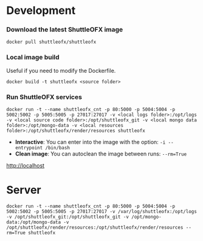 Development
===========

### Download the latest ShuttleOFX image

```
docker pull shuttleofx/shuttleofx
```

### Local image build

Useful if you need to modify the Dockerfile.

```
docker build -t shuttleofx <source folder>
```

### Run ShuttleOFX services

```
docker run -t --name shuttleofx_cnt -p 80:5000 -p 5004:5004 -p 5002:5002 -p 5005:5005 -p 27017:27017 -v <local logs folder>:/opt/logs -v <local source code folder>:/opt/shuttleofx_git -v <local mongo data folder>:/opt/mongo-data -v <local resources folder>:/opt/shuttleofx/render/resources shuttleofx
```

 - **Interactive**: You can enter into the image with the option: ```-i --entrypoint /bin/bash```
 - **Clean image**: You can autoclean the image between runs: ```--rm=True```

[http://localhost](http://localhost)

Server
======

```
docker run -t --name shuttleofx_cnt -p 80:5000 -p 5004:5004 -p 5002:5002 -p 5005:5005 -p 27017:27017 -v /var/log/shuttleofx:/opt/logs -v /opt/shuttleofx_git:/opt/shuttleofx_git -v /opt/mongo-data:/opt/mongo-data -v /opt/shuttleofx/render/resources:/opt/shuttleofx/render/resources --rm=True shuttleofx
```
